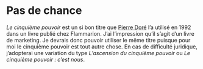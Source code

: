 # Pas de chance

*Le cinquième pouvoir* est un si bon titre que [Pierre Doré](http://www.amazon.fr/gp/product/2080661183/sr=8-6/qid=1156353550/ref=sr_1_6/402-8045808-0112144?ie=UTF8&s=gateway) l’a utilisé en 1992 dans un livre publié chez Flammarion. J’ai l’impression qu’il s’agit d’un livre de marketing. Je devrais donc pouvoir utiliser le même titre puisque pour moi le cinquième pouvoir est tout autre chose. En cas de difficulté juridique, j’adopterai une variation du type *L’ascension du cinquième pouvoir* ou *Le cinquième pouvoir : c’est nous*.